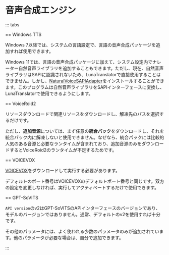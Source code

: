 # 音声合成エンジン

::: tabs

== Windows TTS

Windows 7以降では、システムの言語設定で、言語の音声合成パッケージを追加すれば使用できます。

Windows 11では、言語の音声合成パッケージに加えて、システム設定内でナレーター自然音声ライブラリを追加することもできます。ただし、現在、自然音声ライブラリはSAPIに認識されないため、LunaTranslatorで直接使用することはできません。しかし、[NaturalVoiceSAPIAdapter](https://github.com/gexgd0419/NaturalVoiceSAPIAdapter)をインストールすることができます。このプログラムは自然音声ライブラリをSAPIインターフェースに変換し、LunaTranslatorで使用できるようにします。

== VoiceRoid2

リソースダウンロードで関連リソースをダウンロードし、解凍先のパスを選択するだけです。

ただし、**追加音源**については、まず任意の**統合パック**をダウンロードし、それを統合パック内に解凍しないと使用できません。なぜなら、統合パックには比較的人気のある音源と必要なランタイムが含まれており、追加音源のみをダウンロードするとVoiceRoid2のランタイムが不足するためです。

== VOICEVOX

[VOICEVOX](https://github.com/VOICEVOX/voicevox/releases)をダウンロードして実行する必要があります。

デフォルトのポート番号はVOICEVOXのデフォルトポート番号と同じです。双方の設定を変更しなければ、実行してアクティベートするだけで使用できます。

== GPT-SoVITS

`API version`のv2はGPT-SoVITSのAPIインターフェースのバージョンであり、モデルのバージョンではありません。通常、デフォルトのv2を使用すれば十分です。

その他のパラメータには、よく使われる少数のパラメータのみが追加されています。他のパラメータが必要な場合は、自分で追加できます。

:::